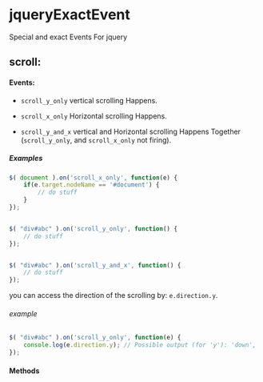 jqueryExactEvent
================

Special and exact Events For jquery


scroll:
-------
#### Events: ####
- `scroll_y_only` vertical scrolling Happens.

- `scroll_x_only` Horizontal scrolling Happens.

- `scroll_y_and_x` vertical and Horizontal scrolling Happens Together (`scroll_y_only`, and `scroll_x_only` not firing).

##### Examples #####
```javascript
$( document ).on('scroll_x_only', function(e) {
    if(e.target.nodeName == '#document') {
        // do stuff
    }
});


$( "div#abc" ).on('scroll_y_only', function() {
    // do stuff
});


$( "div#abc" ).on('scroll_y_and_x', function() {
    // do stuff
});
```
you can access the direction of the scrolling by: `e.direction.y`.
###### example ######
```javascript
$( "div#abc" ).on('scroll_y_only', function(e) {
    console.log(e.direction.y); // Possible output (for 'y'): 'down', 'up'
});
```
#### Methods ####
